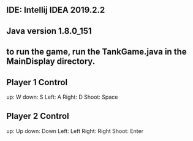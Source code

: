 

## IDE: Intellij IDEA 2019.2.2
## Java version 1.8.0_151
## to run the game, run the TankGame.java in the MainDisplay directory.
## Player 1 Control
up: W
down: S
Left: A
Right: D
Shoot: Space
## Player 2 Control
up: Up
down: Down
Left: Left
Right: Right
Shoot: Enter

